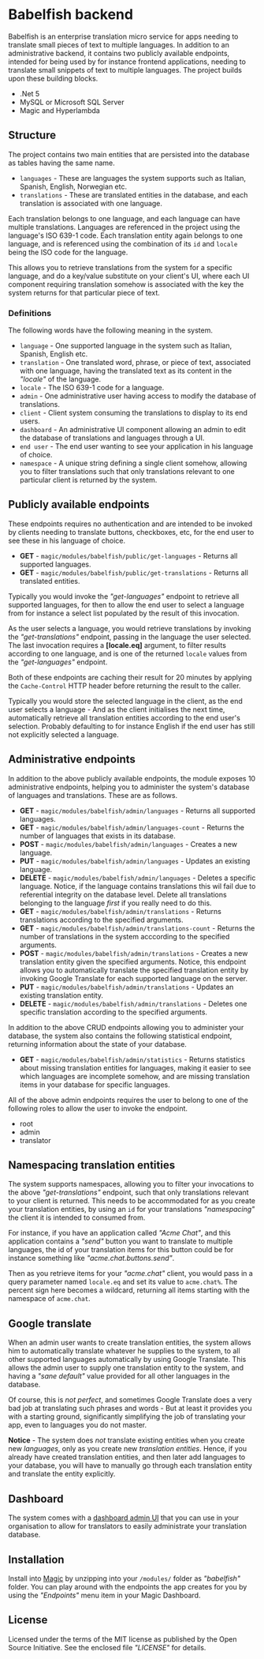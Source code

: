 
# Babelfish backend

Babelfish is an enterprise translation micro service for apps needing to translate small pieces of text
to multiple languages. In addition to an administrative backend, it contains two publicly available
endpoints, intended for being used by for instance frontend applications, needing to translate small
snippets of text to multiple languages. The project builds upon these building blocks.

* .Net 5
* MySQL or Microsoft SQL Server
* Magic and Hyperlambda

## Structure

The project contains two main entities that are persisted into the database as tables having the
same name.

* `languages` - These are languages the system supports such as Italian, Spanish, English, Norwegian etc.
* `translations` - These are translated entities in the database, and each translation is associated with one language.

Each translation belongs to one language, and each language can have multiple translations. Languages are referenced
in the project using the language's ISO 639-1 code. Each translation entity again belongs to one language, and is
referenced using the combination of its `id` and `locale` being the ISO code for the language.

This allows you to retrieve translations from the system for a specific language, and do a key/value substitute
on your client's UI, where each UI component requiring translation somehow is associated with the key the system
returns for that particular piece of text.

### Definitions

The following words have the following meaning in the system.

* `language` - One supported language in the system such as Italian, Spanish, English etc.
* `translation` - One translated word, phrase, or piece of text, associated with one language, having the translated text as its content in the _"locale"_ of the language.
* `locale` - The ISO 639-1 code for a language.
* `admin` - One administrative user having access to modify the database of translations.
* `client` - Client system consuming the translations to display to its end users.
* `dashboard` - An administrative UI component allowing an admin to edit the database of translations and languages through a UI.
* `end user` - The end user wanting to see your application in his language of choice.
* `namespace` - A unique string defining a single client somehow, allowing you to filter translations such that only translations relevant to one particular client is returned by the system.

## Publicly available endpoints

These endpoints requires no authentication and are intended to be invoked by clients
needing to translate buttons, checkboxes, etc, for the end user to see these in his language of
choice.

* __GET__ - `magic/modules/babelfish/public/get-languages` - Returns all supported languages.
* __GET__ - `magic/modules/babelfish/public/get-translations` - Returns all translated entities.

Typically you would invoke the _"get-languages"_ endpoint to retrieve all supported languages, for
then to allow the end user to select a language from for instance a select list populated
by the result of this invocation.

As the user selects a language, you would retrieve translations by invoking the _"get-translations"_
endpoint, passing in the language the user selected. The last invocation requires a **[locale.eq]**
argument, to filter results according to one language, and is one of the returned `locale` values from
the _"get-languages"_ endpoint.

Both of these endpoints are caching their result for 20 minutes by applying the `Cache-Control` HTTP
header before returning the result to the caller.

Typically you would store the selected language in the client, as the end user selects a language -
And as the client initialises the next time, automatically retrieve all translation entities according
to the end user's selection. Probably defaulting to for instance English if the end user has still not
explicitly selected a language.

## Administrative endpoints

In addition to the above publicly available endpoints, the module exposes 10 administrative endpoints,
helping you to administer the system's database of languages and translations. These are as follows.

* __GET__ - `magic/modules/babelfish/admin/languages` - Returns all supported languages.
* __GET__ - `magic/modules/babelfish/admin/languages-count` - Returns the number of languages that exists in its database.
* __POST__ - `magic/modules/babelfish/admin/languages` - Creates a new language.
* __PUT__ - `magic/modules/babelfish/admin/languages` - Updates an existing language.
* __DELETE__ - `magic/modules/babelfish/admin/languages` - Deletes a specific language. Notice, if the language contains translations this wil fail due to referential integrity on the database level. Delete all translations belonging to the language _first_ if you really need to do this.
* __GET__ - `magic/modules/babelfish/admin/translations` - Returns translations according to the specified arguments.
* __GET__ - `magic/modules/babelfish/admin/translations-count` - Returns the number of translations in the system acccording to the specified arguments.
* __POST__ - `magic/modules/babelfish/admin/translations` - Creates a new translation entity given the specified arguments. Notice, this endpoint allows you to automatically translate the specified translation entity by invoking Google Translate for each supported language on the server.
* __PUT__ - `magic/modules/babelfish/admin/translations` - Updates an existing translation entity.
* __DELETE__ - `magic/modules/babelfish/admin/translations` - Deletes one specific translation according to the specified arguments.

In addition to the above CRUD endpoints allowing you to administer your database, the system also contains the following
statistical endpoint, returning information about the state of your database.

* __GET__ - `magic/modules/babelfish/admin/statistics` - Returns statistics about missing translation entities for languages, making it easier to see which languages are incomplete somehow, and are missing translation items in your database for specific languages.

All of the above admin endpoints requires the user to belong to one of the following roles to allow the user to invoke the endpoint.

* root
* admin
* translator

## Namespacing translation entities

The system supports namespaces, allowing you to filter your invocations to the above
_"get-translations"_ endpoint, such that only translations relevant to your client
is returned. This needs to be accommodated for as you create your translation entities, by
using an `id` for your translations _"namespacing"_ the client it is intended to consumed from.

For instance, if you have an application called _"Acme Chat"_, and this application contains a _"send"_
button you want to translate to multiple languages, the id of your translation items for this button
could be for instance something like _"acme.chat.buttons.send"_.

Then as you retrieve items for your _"acme.chat"_ client, you would pass in a query parameter named
`locale.eq` and set its value to `acme.chat%`. The percent sign here becomes a wildcard, returning
all items starting with the namespace of `acme.chat`.

## Google translate

When an admin user wants to create translation entities, the system allows him to automatically translate whatever
he supplies to the system, to all other supported languages automatically by using Google Translate. This allows the
admin user to supply one translation entity to the system, and having a _"sane default"_ value provided for all other
languages in the database.

Of course, this is _not perfect_, and sometimes Google Translate does a very bad job at translating such phrases
and words - But at least it provides you with a starting ground, significantly simplifying the job of translating
your app, even to languages you do not master.

**Notice** - The system does _not_ translate existing entities when you create new _languages_, only as you create
new _translation entities_. Hence, if you already have created translation entities, and then later add languages
to your database, you will have to manually go through each translation entity and translate the entity explicitly.

## Dashboard

The system comes with a [dashboard admin UI](https://github.com/polterguy/babelfish.frontend) that you can use
in your organisation to allow for translators to easily administrate your translation database.

## Installation

Install into [Magic](https://github.com/polterguy/magic) by unzipping into your `/modules/` folder
as _"babelfish"_ folder. You can play around with the endpoints the app creates for you by using the _"Endpoints"_
menu item in your Magic Dashboard.

## License

Licensed under the terms of the MIT license as published by the Open Source Initiative.
See the enclosed file _"LICENSE"_ for details.

